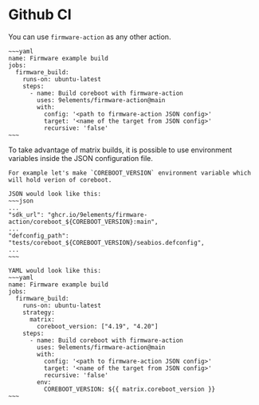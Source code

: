 # Github CI

You can use `firmware-action` as any other action.

```admonish example
~~~yaml
name: Firmware example build
jobs:
  firmware_build:
    runs-on: ubuntu-latest
    steps:
      - name: Build coreboot with firmware-action
        uses: 9elements/firmware-action@main
        with:
          config: '<path to firmware-action JSON config>'
          target: '<name of the target from JSON config>'
          recursive: 'false'
~~~
```

To take advantage of matrix builds, it is possible to use environment variables inside the JSON configuration file.

```admonish example
For example let's make `COREBOOT_VERSION` environment variable which will hold verion of coreboot.

JSON would look like this:
~~~json
...
"sdk_url": "ghcr.io/9elements/firmware-action/coreboot_${COREBOOT_VERSION}:main",
...
"defconfig_path": "tests/coreboot_${COREBOOT_VERSION}/seabios.defconfig",
...
~~~

YAML would look like this:
~~~yaml
name: Firmware example build
jobs:
  firmware_build:
    runs-on: ubuntu-latest
    strategy:
      matrix:
        coreboot_version: ["4.19", "4.20"]
    steps:
      - name: Build coreboot with firmware-action
        uses: 9elements/firmware-action@main
        with:
          config: '<path to firmware-action JSON config>'
          target: '<name of the target from JSON config>'
          recursive: 'false'
        env:
          COREBOOT_VERSION: ${{ matrix.coreboot_version }}
~~~
```

